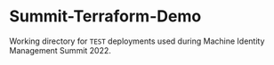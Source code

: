 # Summit-Terraform-Demo

Working directory for `TEST` deployments used during Machine Identity Management Summit 2022.